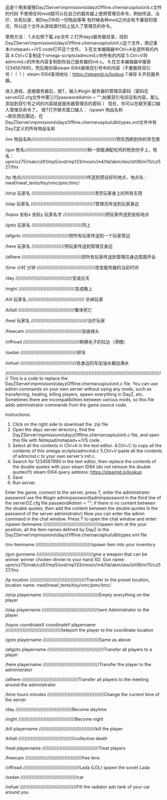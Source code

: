 这是个用来替换DayZServer\mpmissions\dayzOffline.chernarusplus\init.c文件的代码
不使用任何mod就可以在自己的服务器上使用管理员命令，例如传送、治疗、杀死玩家、刷DayZ中的一切物品等等
有时候各种mod之间会有不兼容的情况，所以这个文件从游戏源代码上加入了管理员的命令。

使用方法：
1.点右侧下载.zip文件
2.打开dayz服务器目录，找到DayZServer\mpmissions\dayzOffline.chernarusplus\init.c这个文件，用记事本/notepad++/VS code打开这个文件。
3.在文本编辑器中Ctrl+A全选所有的内容
4.Ctrl+C复制这个omega-scripts/admcmd.c中所有的内容
5.Ctrl+V将admcmd.c的所有内容复制到你自己服务器的init.c。
6.在文本编辑器中搜索1234567890，然后用你得steam ID64替换双引号中的内容（不要删除双引号！！！）steam ID64查询地址：https://steamid.io/lookup
7.保存
8.开启服务器。

进入游戏，连接服务器后，按T，输入#login 服务器的管理员密码（密码在serverDZ.cfg文件中第三行passwordAdmin = "";如果双引号间没有内容，那么添加到双引号之间的内容就是服务器管理员的密码 ）
现在，你可以在聊天窗口输入管理员命令了。
按T打开聊天窗口输入：
/spawn 物品名称  
~刷东西在脚边，在DayZServer\mpmissions\dayzOffline.chernarusplus\db\types.xml文件中有DayZ定义的所有物品名称

/inv 物品名称//////////////////////////////////////////////////////把东西刷到你的背包里

/gun 枪名////////////////////////////////////////刷一把能满配吃鸡的枪到你手上，枪名：upm/cz75/mak/cz61/mp5/svd/mp133/mosin/m4/fal/akm/sks/izh18/m70/cz527/fnx

/tp 地点//////////////////////////////////////////传送到预设好的地点，地点名：nwaf/nwaf_tents/tisy/vmc/pmc/tmc/

/strip 玩家名     ////////////////////////////////////////清空玩家身上的所有东西

/slap 玩家名    /////////////////////////////////////////管理员传送到玩家身边

/topos 坐标x 坐标y 玩家名字      ///////////////////////////把玩家传送到坐标地点

/goto 玩家名      ////////////////////////////////同上

/allgoto                 //////////////////////////////把所有玩家传送到一个玩家旁边

/here 玩家名             /////////////////////把玩家传送到管理员身边

/allhere                 //////////////////////////////////////把所有玩家传送到管理员身边周围开会

/time 小时 分钟      /////////////////////////////////////改变服务器的当前时间

/day         ////////////////////////////////////变成白天

/night        ////////////////////////////////////变成晚上

/kill 玩家名    //////////////////////////////////// 杀掉玩家

/killall        ////////////////////////////////////集体死亡

/heal 玩家名        ////////////////////////////////////治疗玩家

/freecam        ////////////////////////////////////自由镜头

/offroad        ////////////////////////////////////刷辆毛子的拉达（滑稽）

/sedan        ////////////////////////////////////轿车

/refuel        ////////////////////////////////////给身边的车加油水箱加满水

/////////////////////////////////////////////////////////////////////////////////////////////////////
This is a code to replace the DayZServer\mpmissions\dayzOffline.chernarusplus\init.c file.
You can use admin commands on your own server without using any mods, such as transferring, healing, killing players, spawn everything in DayZ, etc.
Sometimes there are incompatibilities between various mods, so this file adds administrator commands from the game source code.

Instructions:
1. Click on the right side to download the .zip file
2. Open the dayz server directory, find the DayZServer\mpmissions\dayzOffline.chernarusplus\init.c file, and open this file with Notepad/notepad++/VS code.
3. Select all the contents in Ctrl+A in the text editor.
4.Ctrl+C to copy all the contents of this omega-scripts/admcmd.c
5.Ctrl+V paste all the contents of admcmd.c to your own server's init.c.
6. Search for 1234567890 in the text editor, then replace the contents of the double quotes with your steam ID64 (do not remove the double quotes!!!) steam ID64 query address: https://steamid.io/lookup
7. Save
8. Run server.

Enter the game, connect to the server, press T, enter the administrator password use the #login adminpassword(adminpassword in the third line of the serverDZ.cfg file passwordAdmin = ""; if there is no content between the double quotes, then add the content between the double quotes Is the password of the server administrator)
Now you can enter the admin command in the chat window.
Press T to open the chat window and enter:
/spawn itemname        ////////////////////////////////////spawn item at the your position, all the item names defined by DayZ in the DayZServer\mpmissions\dayzOffline.chernarusplus\db\types.xml file

/inv itemname        ////////////////////////////////////spawn item  into your inventory

/gun gunname        ////////////////////////////////////give a weapon that can be winner winner chicken dinner to your hand XD. Gun name: upm/cz75/mak/cz61/mp5/svd/mp133/mosin/m4/fal/akm/sks/izh18/m70/cz527/fnx

/tp location        ////////////////////////////////////Transfer to the preset location, location name: nwaf/nwaf_tents/tisy/vmc/pmc/tmc/

/strip playername        ////////////////////////////////////Empty everything on the player

/slap playername        ////////////////////////////////////sent Administrator to the player

/topos coordinateX coordinateY playername        ////////////////////////////////////teleport the player to the coordinate location

/goto playername        ////////////////////////////////////Same as above

/allgoto playername        ////////////////////////////////////Transfer all players to a player

/here playername        ////////////////////////////////////Transfer the player to the administrator

/allhere        ////////////////////////////////////Transfer all players to the meeting around the administrator

/time hours minutes        ////////////////////////////////////Change the current time of the server

/day        ////////////////////////////////////Become daytime

/night        ////////////////////////////////////Become night

/kill playername        ////////////////////////////////////kill the player

/killall        ////////////////////////////////////collective death

/heal playername        ////////////////////////////////////Treat players

/freecam        ////////////////////////////////////free lens

/offroad        ////////////////////////////////////Lada (LOL) spawn the soviet Lada

/sedan        ////////////////////////////////////car

/refuel        ////////////////////////////////////Fill the radiator adn tank of your car around you
